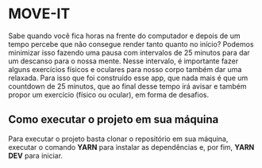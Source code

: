<h1>MOVE-IT</h1>
Sabe quando você fica horas na frente do computador e depois de um tempo percebe que não consegue render tanto quanto no início? Podemos minimizar isso fazendo uma pausa com intervalos de 25 minutos para dar um descanso para o nossa mente. Nesse intervalo, é importante fazer alguns exercícios físicos e oculares para nosso corpo também dar uma relaxada. Para isso que foi construído esse app, que nada mais é que um countdown de 25 minutos, que ao final desse tempo irá avisar e também propor um exercício (físico ou ocular), em forma de desafios.

<h2>Como executar o projeto em sua máquina</h2>
Para executar o projeto basta clonar o repositório em sua máquina, executar o comando <strong>YARN</strong> para instalar as dependências e, por fim, <strong>YARN DEV</strong> para iniciar.
